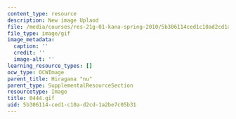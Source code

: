 ```yaml
---
content_type: resource
description: New image Uplaod
file: /media/courses/res-21g-01-kana-spring-2010/5b306114ced1c10ad2cd1a2be7c05b31_0444.gif
file_type: image/gif
image_metadata:
  caption: ''
  credit: ''
  image-alt: ''
learning_resource_types: []
ocw_type: OCWImage
parent_title: Hiragana "nu"
parent_type: SupplementalResourceSection
resourcetype: Image
title: 0444.gif
uid: 5b306114-ced1-c10a-d2cd-1a2be7c05b31
---
```

